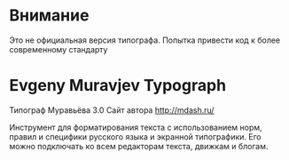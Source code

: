# Внимание

Это не официальная версия типографа. Попытка привести код к более современному стандарту

# Evgeny Muravjev Typograph

Типограф Муравьёва 3.0
Сайт автора http://mdash.ru/

Инструмент для форматирования текста с использованием норм, правил и специфики русского языка и экранной типографики. Его можно подключать ко всем редакторам текста, движкам и блогам.

